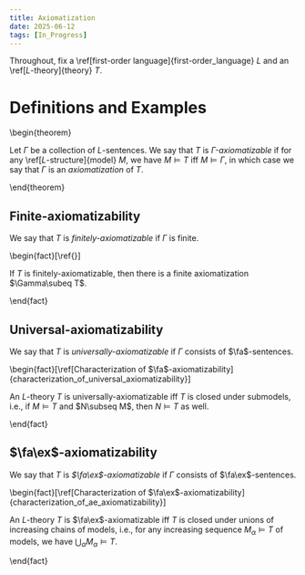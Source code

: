 ```yaml
---
title: Axiomatization
date: 2025-06-12
tags: [In_Progress]
---
```


Throughout, fix a \ref[first-order language]{first-order_language} $L$ and an \ref[$L$-theory]{theory} $T$.

# Definitions and Examples

\begin{theorem}

Let $\Gamma$ be a collection of $L$-sentences. We say that $T$ is _$\Gamma$-axiomatizable_ if for any \ref[$L$-structure]{model} $M$, we have $M\models T$ iff $M\models\Gamma$, in which case we say that $\Gamma$ is an _axiomatization_ of $T$.

\end{theorem}

## Finite-axiomatizability

We say that $T$ is _finitely-axiomatizable_ if $\Gamma$ is finite.

\begin{fact}[\ref{}]

If $T$ is finitely-axiomatizable, then there is a finite axiomatization $\Gamma\subeq T$.

\end{fact}

## Universal-axiomatizability

We say that $T$ is _universally-axiomatizable_ if $\Gamma$ consists of $\fa$-sentences.

\begin{fact}[\ref[Characterization of $\fa$-axiomatizability]{characterization_of_universal_axiomatizability}]

An $L$-theory $T$ is universally-axiomatizable iff $T$ is closed under submodels, i.e., if $M\models T$ and $N\subseq M$, then $N\models T$ as well.

\end{fact}

## $\fa\ex$-axiomatizability

We say that $T$ is _$\fa\ex$-axiomatizable_ if $\Gamma$ consists of $\fa\ex$-sentences.

\begin{fact}[\ref[Characterization of $\fa\ex$-axiomatizability]{characterization_of_ae_axiomatizability}]

An $L$-theory $T$ is $\fa\ex$-axiomatizable iff $T$ is closed under unions of increasing chains of models, i.e., for any increasing sequence $M_\alpha\models T$ of models, we have $\bigcup_\alpha M_\alpha\models T$.

\end{fact}
